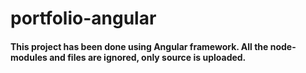 # portfolio-angular

#### This project has been done using Angular framework. All the node-modules and files are ignored, only source is uploaded.
